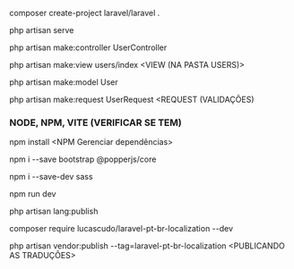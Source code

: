 composer create-project laravel/laravel . <INICIANDO PROJETO>

php artisan serve <SUBIR SITE>

php artisan make:controller UserController <CONTROLLER>

php artisan make:view users/index <VIEW (NA PASTA USERS)>

php artisan make:model User <MODEL>

php artisan make:request UserRequest <REQUEST (VALIDAÇÕES)

### NODE, NPM, VITE (VERIFICAR SE TEM)

npm install <NPM Gerenciar dependências>

npm i --save bootstrap @popperjs/core <INSTALANDO FRAMEWORK BOOTSTRAP>

npm i --save-dev sass <SASS AGRUPAMENTO>

npm run dev <EXECUTA BIBLIOTECAS NODE>

php artisan lang:publish <INSTALANDO A PASTA DE LINGUAGEM>

composer require lucascudo/laravel-pt-br-localization --dev <INSTALANDO O PACOTE>

php artisan vendor:publish --tag=laravel-pt-br-localization <PUBLICANDO AS TRADUÇÕES>
